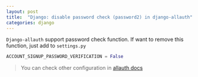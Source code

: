 ```yaml
---
layout: post
title:  "Django: disable password check (password2) in django-allauth"
categories: django
---
```


`Django-allauth` support password check function. If want to remove this function, just add to `settings.py`

```python
ACCOUNT_SIGNUP_PASSWORD_VERIFICATION = False
```


> You can check other configuration in [allauth docs](http://django-allauth.readthedocs.io/en/latest/configuration.html)
